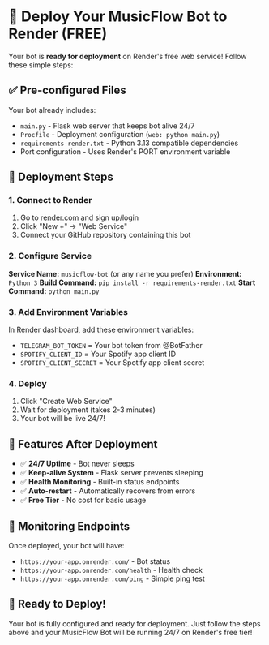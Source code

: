# 🚀 Deploy Your MusicFlow Bot to Render (FREE)

Your bot is **ready for deployment** on Render's free web service! Follow these simple steps:

## ✅ Pre-configured Files
Your bot already includes:
- `main.py` - Flask web server that keeps bot alive 24/7
- `Procfile` - Deployment configuration (`web: python main.py`)
- `requirements-render.txt` - Python 3.13 compatible dependencies
- Port configuration - Uses Render's PORT environment variable

## 🎯 Deployment Steps

### 1. Connect to Render
1. Go to [render.com](https://render.com) and sign up/login
2. Click "New +" → "Web Service"
3. Connect your GitHub repository containing this bot

### 2. Configure Service
**Service Name:** `musicflow-bot` (or any name you prefer)
**Environment:** `Python 3`
**Build Command:** `pip install -r requirements-render.txt`
**Start Command:** `python main.py`

### 3. Add Environment Variables
In Render dashboard, add these environment variables:
- `TELEGRAM_BOT_TOKEN` = Your bot token from @BotFather
- `SPOTIFY_CLIENT_ID` = Your Spotify app client ID  
- `SPOTIFY_CLIENT_SECRET` = Your Spotify app client secret

### 4. Deploy
1. Click "Create Web Service"
2. Wait for deployment (takes 2-3 minutes)
3. Your bot will be live 24/7!

## 🌟 Features After Deployment
- ✅ **24/7 Uptime** - Bot never sleeps
- ✅ **Keep-alive System** - Flask server prevents sleeping
- ✅ **Health Monitoring** - Built-in status endpoints
- ✅ **Auto-restart** - Automatically recovers from errors
- ✅ **Free Tier** - No cost for basic usage

## 📡 Monitoring Endpoints
Once deployed, your bot will have:
- `https://your-app.onrender.com/` - Bot status
- `https://your-app.onrender.com/health` - Health check
- `https://your-app.onrender.com/ping` - Simple ping test

## 🎵 Ready to Deploy!
Your bot is fully configured and ready for deployment. Just follow the steps above and your MusicFlow Bot will be running 24/7 on Render's free tier!